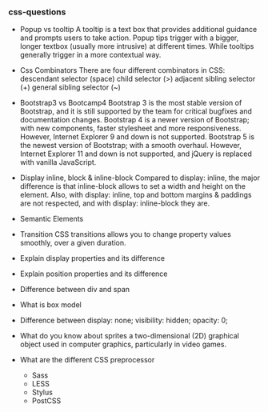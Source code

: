 ### css-questions

- Popup vs tooltip
A tooltip is a text box that provides additional guidance and prompts users to take action. Popup tips trigger with a bigger, longer textbox (usually more intrusive) at different times. While tooltips generally trigger in a more contextual way.

- Css Combinators
There are four different combinators in CSS:
descendant selector (space)
child selector (>)
adjacent sibling selector (+)
general sibling selector (~)

- Bootstrap3 vs Bootcamp4
Bootstrap 3 is the most stable version of Bootstrap, and it is still supported by the team for critical bugfixes and documentation changes.
Bootstrap 4 is a newer version of Bootstrap; with new components, faster stylesheet and more responsiveness. However, Internet Explorer 9 and down is not supported.
Bootstrap 5 is the newest version of Bootstrap; with a smooth overhaul. However, Internet Explorer 11 and down is not supported, and jQuery is replaced with vanilla JavaScript.

- Display inline, block & inline-block
Compared to display: inline, the major difference is that inline-block allows to set a width and height on the element. Also, with display: inline, top and bottom margins & paddings are not respected, and with display: inline-block they are.

- Semantic Elements

- Transition
CSS transitions allows you to change property values smoothly, over a given duration.

- Explain display properties and its difference
- Explain position properties and its difference
- Difference between div and span
- What is box model
- Difference between display: none; visibility: hidden; opacity: 0;
- What do you know about sprites
a two-dimensional (2D) graphical object used in computer graphics, particularly in video games.

- What are the different CSS preprocessor
  - Sass
  - LESS
  - Stylus
  - PostCSS

